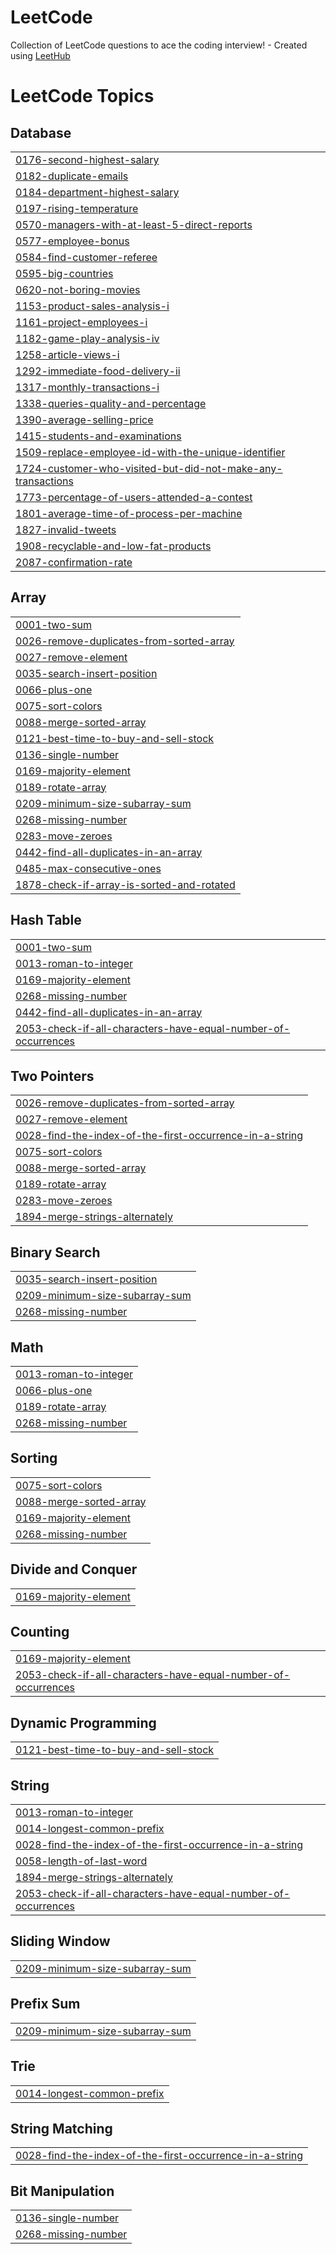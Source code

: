 # LeetCode
Collection of LeetCode questions to ace the coding interview! - Created using [LeetHub](https://github.com/QasimWani/LeetHub)

<!---LeetCode Topics Start-->
# LeetCode Topics
## Database
|  |
| ------- |
| [0176-second-highest-salary](https://github.com/surajsohigh/LeetCode/tree/master/0176-second-highest-salary) |
| [0182-duplicate-emails](https://github.com/surajsohigh/LeetCode/tree/master/0182-duplicate-emails) |
| [0184-department-highest-salary](https://github.com/surajsohigh/LeetCode/tree/master/0184-department-highest-salary) |
| [0197-rising-temperature](https://github.com/surajsohigh/LeetCode/tree/master/0197-rising-temperature) |
| [0570-managers-with-at-least-5-direct-reports](https://github.com/surajsohigh/LeetCode/tree/master/0570-managers-with-at-least-5-direct-reports) |
| [0577-employee-bonus](https://github.com/surajsohigh/LeetCode/tree/master/0577-employee-bonus) |
| [0584-find-customer-referee](https://github.com/surajsohigh/LeetCode/tree/master/0584-find-customer-referee) |
| [0595-big-countries](https://github.com/surajsohigh/LeetCode/tree/master/0595-big-countries) |
| [0620-not-boring-movies](https://github.com/surajsohigh/LeetCode/tree/master/0620-not-boring-movies) |
| [1153-product-sales-analysis-i](https://github.com/surajsohigh/LeetCode/tree/master/1153-product-sales-analysis-i) |
| [1161-project-employees-i](https://github.com/surajsohigh/LeetCode/tree/master/1161-project-employees-i) |
| [1182-game-play-analysis-iv](https://github.com/surajsohigh/LeetCode/tree/master/1182-game-play-analysis-iv) |
| [1258-article-views-i](https://github.com/surajsohigh/LeetCode/tree/master/1258-article-views-i) |
| [1292-immediate-food-delivery-ii](https://github.com/surajsohigh/LeetCode/tree/master/1292-immediate-food-delivery-ii) |
| [1317-monthly-transactions-i](https://github.com/surajsohigh/LeetCode/tree/master/1317-monthly-transactions-i) |
| [1338-queries-quality-and-percentage](https://github.com/surajsohigh/LeetCode/tree/master/1338-queries-quality-and-percentage) |
| [1390-average-selling-price](https://github.com/surajsohigh/LeetCode/tree/master/1390-average-selling-price) |
| [1415-students-and-examinations](https://github.com/surajsohigh/LeetCode/tree/master/1415-students-and-examinations) |
| [1509-replace-employee-id-with-the-unique-identifier](https://github.com/surajsohigh/LeetCode/tree/master/1509-replace-employee-id-with-the-unique-identifier) |
| [1724-customer-who-visited-but-did-not-make-any-transactions](https://github.com/surajsohigh/LeetCode/tree/master/1724-customer-who-visited-but-did-not-make-any-transactions) |
| [1773-percentage-of-users-attended-a-contest](https://github.com/surajsohigh/LeetCode/tree/master/1773-percentage-of-users-attended-a-contest) |
| [1801-average-time-of-process-per-machine](https://github.com/surajsohigh/LeetCode/tree/master/1801-average-time-of-process-per-machine) |
| [1827-invalid-tweets](https://github.com/surajsohigh/LeetCode/tree/master/1827-invalid-tweets) |
| [1908-recyclable-and-low-fat-products](https://github.com/surajsohigh/LeetCode/tree/master/1908-recyclable-and-low-fat-products) |
| [2087-confirmation-rate](https://github.com/surajsohigh/LeetCode/tree/master/2087-confirmation-rate) |
## Array
|  |
| ------- |
| [0001-two-sum](https://github.com/surajsohigh/LeetCode/tree/master/0001-two-sum) |
| [0026-remove-duplicates-from-sorted-array](https://github.com/surajsohigh/LeetCode/tree/master/0026-remove-duplicates-from-sorted-array) |
| [0027-remove-element](https://github.com/surajsohigh/LeetCode/tree/master/0027-remove-element) |
| [0035-search-insert-position](https://github.com/surajsohigh/LeetCode/tree/master/0035-search-insert-position) |
| [0066-plus-one](https://github.com/surajsohigh/LeetCode/tree/master/0066-plus-one) |
| [0075-sort-colors](https://github.com/surajsohigh/LeetCode/tree/master/0075-sort-colors) |
| [0088-merge-sorted-array](https://github.com/surajsohigh/LeetCode/tree/master/0088-merge-sorted-array) |
| [0121-best-time-to-buy-and-sell-stock](https://github.com/surajsohigh/LeetCode/tree/master/0121-best-time-to-buy-and-sell-stock) |
| [0136-single-number](https://github.com/surajsohigh/LeetCode/tree/master/0136-single-number) |
| [0169-majority-element](https://github.com/surajsohigh/LeetCode/tree/master/0169-majority-element) |
| [0189-rotate-array](https://github.com/surajsohigh/LeetCode/tree/master/0189-rotate-array) |
| [0209-minimum-size-subarray-sum](https://github.com/surajsohigh/LeetCode/tree/master/0209-minimum-size-subarray-sum) |
| [0268-missing-number](https://github.com/surajsohigh/LeetCode/tree/master/0268-missing-number) |
| [0283-move-zeroes](https://github.com/surajsohigh/LeetCode/tree/master/0283-move-zeroes) |
| [0442-find-all-duplicates-in-an-array](https://github.com/surajsohigh/LeetCode/tree/master/0442-find-all-duplicates-in-an-array) |
| [0485-max-consecutive-ones](https://github.com/surajsohigh/LeetCode/tree/master/0485-max-consecutive-ones) |
| [1878-check-if-array-is-sorted-and-rotated](https://github.com/surajsohigh/LeetCode/tree/master/1878-check-if-array-is-sorted-and-rotated) |
## Hash Table
|  |
| ------- |
| [0001-two-sum](https://github.com/surajsohigh/LeetCode/tree/master/0001-two-sum) |
| [0013-roman-to-integer](https://github.com/surajsohigh/LeetCode/tree/master/0013-roman-to-integer) |
| [0169-majority-element](https://github.com/surajsohigh/LeetCode/tree/master/0169-majority-element) |
| [0268-missing-number](https://github.com/surajsohigh/LeetCode/tree/master/0268-missing-number) |
| [0442-find-all-duplicates-in-an-array](https://github.com/surajsohigh/LeetCode/tree/master/0442-find-all-duplicates-in-an-array) |
| [2053-check-if-all-characters-have-equal-number-of-occurrences](https://github.com/surajsohigh/LeetCode/tree/master/2053-check-if-all-characters-have-equal-number-of-occurrences) |
## Two Pointers
|  |
| ------- |
| [0026-remove-duplicates-from-sorted-array](https://github.com/surajsohigh/LeetCode/tree/master/0026-remove-duplicates-from-sorted-array) |
| [0027-remove-element](https://github.com/surajsohigh/LeetCode/tree/master/0027-remove-element) |
| [0028-find-the-index-of-the-first-occurrence-in-a-string](https://github.com/surajsohigh/LeetCode/tree/master/0028-find-the-index-of-the-first-occurrence-in-a-string) |
| [0075-sort-colors](https://github.com/surajsohigh/LeetCode/tree/master/0075-sort-colors) |
| [0088-merge-sorted-array](https://github.com/surajsohigh/LeetCode/tree/master/0088-merge-sorted-array) |
| [0189-rotate-array](https://github.com/surajsohigh/LeetCode/tree/master/0189-rotate-array) |
| [0283-move-zeroes](https://github.com/surajsohigh/LeetCode/tree/master/0283-move-zeroes) |
| [1894-merge-strings-alternately](https://github.com/surajsohigh/LeetCode/tree/master/1894-merge-strings-alternately) |
## Binary Search
|  |
| ------- |
| [0035-search-insert-position](https://github.com/surajsohigh/LeetCode/tree/master/0035-search-insert-position) |
| [0209-minimum-size-subarray-sum](https://github.com/surajsohigh/LeetCode/tree/master/0209-minimum-size-subarray-sum) |
| [0268-missing-number](https://github.com/surajsohigh/LeetCode/tree/master/0268-missing-number) |
## Math
|  |
| ------- |
| [0013-roman-to-integer](https://github.com/surajsohigh/LeetCode/tree/master/0013-roman-to-integer) |
| [0066-plus-one](https://github.com/surajsohigh/LeetCode/tree/master/0066-plus-one) |
| [0189-rotate-array](https://github.com/surajsohigh/LeetCode/tree/master/0189-rotate-array) |
| [0268-missing-number](https://github.com/surajsohigh/LeetCode/tree/master/0268-missing-number) |
## Sorting
|  |
| ------- |
| [0075-sort-colors](https://github.com/surajsohigh/LeetCode/tree/master/0075-sort-colors) |
| [0088-merge-sorted-array](https://github.com/surajsohigh/LeetCode/tree/master/0088-merge-sorted-array) |
| [0169-majority-element](https://github.com/surajsohigh/LeetCode/tree/master/0169-majority-element) |
| [0268-missing-number](https://github.com/surajsohigh/LeetCode/tree/master/0268-missing-number) |
## Divide and Conquer
|  |
| ------- |
| [0169-majority-element](https://github.com/surajsohigh/LeetCode/tree/master/0169-majority-element) |
## Counting
|  |
| ------- |
| [0169-majority-element](https://github.com/surajsohigh/LeetCode/tree/master/0169-majority-element) |
| [2053-check-if-all-characters-have-equal-number-of-occurrences](https://github.com/surajsohigh/LeetCode/tree/master/2053-check-if-all-characters-have-equal-number-of-occurrences) |
## Dynamic Programming
|  |
| ------- |
| [0121-best-time-to-buy-and-sell-stock](https://github.com/surajsohigh/LeetCode/tree/master/0121-best-time-to-buy-and-sell-stock) |
## String
|  |
| ------- |
| [0013-roman-to-integer](https://github.com/surajsohigh/LeetCode/tree/master/0013-roman-to-integer) |
| [0014-longest-common-prefix](https://github.com/surajsohigh/LeetCode/tree/master/0014-longest-common-prefix) |
| [0028-find-the-index-of-the-first-occurrence-in-a-string](https://github.com/surajsohigh/LeetCode/tree/master/0028-find-the-index-of-the-first-occurrence-in-a-string) |
| [0058-length-of-last-word](https://github.com/surajsohigh/LeetCode/tree/master/0058-length-of-last-word) |
| [1894-merge-strings-alternately](https://github.com/surajsohigh/LeetCode/tree/master/1894-merge-strings-alternately) |
| [2053-check-if-all-characters-have-equal-number-of-occurrences](https://github.com/surajsohigh/LeetCode/tree/master/2053-check-if-all-characters-have-equal-number-of-occurrences) |
## Sliding Window
|  |
| ------- |
| [0209-minimum-size-subarray-sum](https://github.com/surajsohigh/LeetCode/tree/master/0209-minimum-size-subarray-sum) |
## Prefix Sum
|  |
| ------- |
| [0209-minimum-size-subarray-sum](https://github.com/surajsohigh/LeetCode/tree/master/0209-minimum-size-subarray-sum) |
## Trie
|  |
| ------- |
| [0014-longest-common-prefix](https://github.com/surajsohigh/LeetCode/tree/master/0014-longest-common-prefix) |
## String Matching
|  |
| ------- |
| [0028-find-the-index-of-the-first-occurrence-in-a-string](https://github.com/surajsohigh/LeetCode/tree/master/0028-find-the-index-of-the-first-occurrence-in-a-string) |
## Bit Manipulation
|  |
| ------- |
| [0136-single-number](https://github.com/surajsohigh/LeetCode/tree/master/0136-single-number) |
| [0268-missing-number](https://github.com/surajsohigh/LeetCode/tree/master/0268-missing-number) |
<!---LeetCode Topics End-->